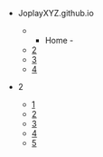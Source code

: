 * JoplayXYZ.github.io

  * - Home -
  * [2](2)
  * [3](3)
  * [4](4)

* 2
  * [1](1)
  * [2](2)
  * [3](3)
  * [4](4)
  * [5](5)
